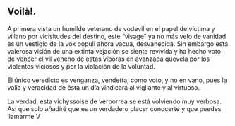 
## Voilà!.
A primera vista un humilde veterano de vodevil en el papel de víctima y villano por vicisitudes del destino, este “visage” ya no más velo de vanidad es un vestigio de la vox populi ahora vacua, desvanecida. Sin embargo esta valerosa visión de una extinta vejación se siente revivida y ha hecho voto de vencer el vil veneno de estas víboras en avanzada quevela por los violentos viciosos y por la violación de la voluntad.

El único veredicto es venganza, vendetta, como voto, y no en vano, pues la valía y veracidad de ésta un día vindicará al vigilante y al virtuoso.

La verdad, esta vichyssoise de verborrea se está volviendo muy verbosa.
Así que solo añadiré que es un verdadero placer conocerte y que puedes llamarme V

<!--
**srobledo2021/srobledo2021** is a ✨ _special_ ✨ repository because its `README.md` (this file) appears on your GitHub profile.

Here are some ideas to get you started:

- 🔭 I’m currently working on ...
- 🌱 I’m currently learning ...
- 👯 I’m looking to collaborate on ...
- 🤔 I’m looking for help with ...
- 💬 Ask me about ...
- 📫 How to reach me: ...
- 😄 Pronouns: ...
- ⚡ Fun fact: ...
-->
